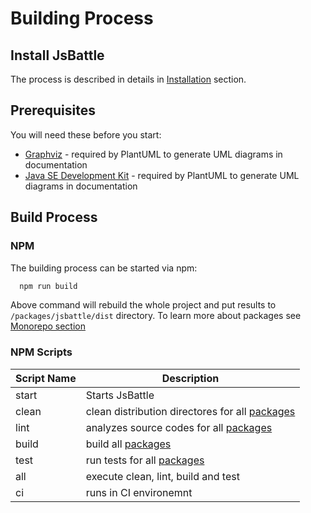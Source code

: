 # Building Process

## Install JsBattle

The process is described in details in [Installation](../../installation.md) section.

## Prerequisites

You will need these before you start:
- [Graphviz](http://www.graphviz.org/) - required by PlantUML to generate UML diagrams in documentation
- [Java SE Development Kit](https://www.oracle.com/technetwork/java/javase/downloads/index.html) - required by PlantUML to generate UML diagrams in documentation

## Build Process

### NPM

The building process can be started via npm:

```bash
  npm run build
```

Above command will rebuild the whole project and put results to `/packages/jsbattle/dist` directory. To learn more about packages see [Monorepo section](./monorepo.md)

### NPM Scripts
Script Name     | Description
----------------|-------------------------------------
start           | Starts JsBattle
clean           | clean distribution directores for all [packages](./monorepo.md)
lint            | analyzes source codes for all [packages](./monorepo.md)
build           | build all [packages](./monorepo.md)
test            | run tests for all [packages](./monorepo.md)
all             | execute clean, lint, build and test
ci              | runs in CI environemnt
